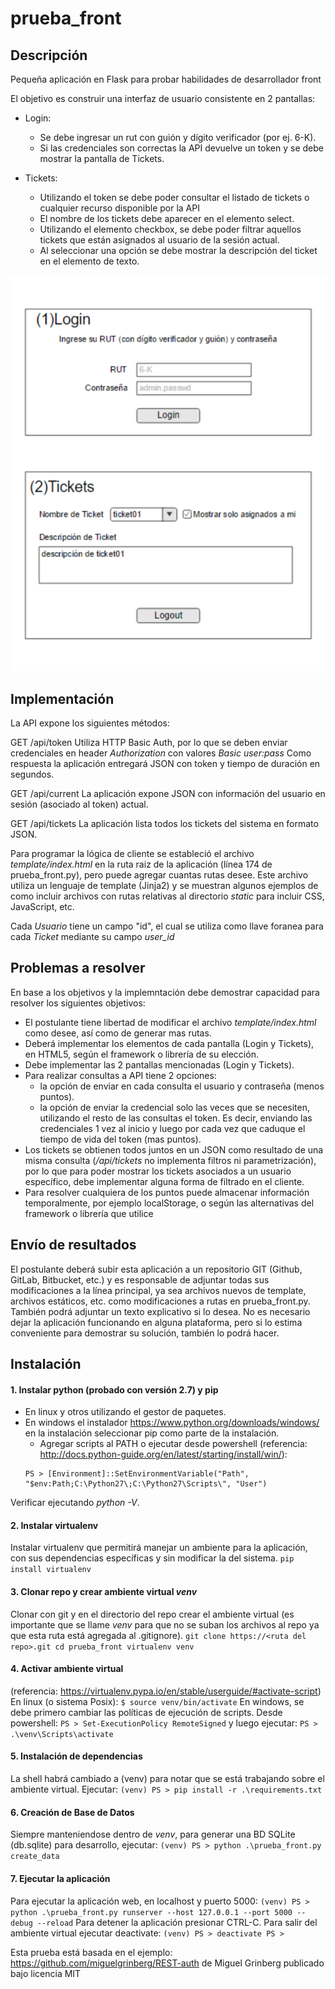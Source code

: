 prueba_front
============

Descripción
-----------

Pequeña aplicación en Flask para probar habilidades de desarrollador front

El objetivo es construir una interfaz de usuario consistente en 2 pantallas:

* Login: 
    * Se debe ingresar un rut con guión y dígito verificador (por ej. 6-K). 
    * Si las credenciales son correctas la API devuelve un token y se debe mostrar la pantalla de Tickets.

* Tickets:
    * Utilizando el token se debe poder consultar el listado de tickets o cualquier recurso disponible por la API
    * El nombre de los tickets debe aparecer en el elemento select.
    * Utilizando el elemento checkbox, se debe poder filtrar aquellos tickets que están asignados al usuario de la sesión actual.
    * Al seleccionar una opción se debe mostrar la descripción del ticket en el elemento de texto. 

![Alt](/wireframes.png "Wireframes")

Implementación
--------------
La API expone los siguientes métodos:

GET /api/token
Utiliza HTTP Basic Auth, por lo que se deben enviar credenciales en header *Authorization* con valores *Basic user:pass*
Como respuesta la aplicación entregará JSON con token y tiempo de duración en segundos.

GET /api/current
La aplicación expone JSON con información del usuario en sesión (asociado al token) actual.

GET /api/tickets
La aplicación lista todos los tickets del sistema en formato JSON.

Para programar la lógica de cliente se estableció el archivo *template/index.html* en la ruta raiz de la aplicación (línea 174 de prueba_front.py), pero puede agregar cuantas rutas desee. 
Este archivo utiliza un lenguaje de template (Jinja2) y se muestran algunos ejemplos de como incluir archivos con rutas relativas al directorio *static* para incluir CSS, JavaScript, etc. 

Cada *Usuario* tiene un campo "id", el cual se utiliza como llave foranea para cada *Ticket* mediante su campo *user_id*


Problemas a resolver
--------------------
En base a los objetivos y la implemntación debe demostrar capacidad para resolver los siguientes objetivos:

* El postulante tiene libertad de modificar el archivo *template/index.html* como desee, así como de generar mas rutas.
* Deberá implementar los elementos de cada pantalla (Login y Tickets), en HTML5, según el framework o librería de su elección.
* Debe implementar las 2 pantallas mencionadas (Login y Tickets).
* Para realizar consultas a API tiene 2 opciones:
    * la opción de enviar en cada consulta el usuario y contraseña (menos puntos).
    * la opción de enviar la credencial solo las veces que se necesiten, utilizando el resto de las consultas el token. Es decir, enviando las credenciales 1 vez al inicio y luego por cada vez que caduque el tiempo de vida del token (mas puntos).
* Los tickets se obtienen todos juntos en un JSON como resultado de una misma consulta (*/api/tickets* no implementa filtros ni parametrización), por lo que para poder mostrar los tickets asociados a un usuario específico, debe implementar alguna forma de filtrado en el cliente. 
* Para resolver cualquiera de los puntos puede almacenar información temporalmente, por ejemplo localStorage, o según las alternativas del framework o librería que utilice 


Envío de resultados
-------------------

El postulante deberá subir esta aplicación a un repositorio GIT (Github, GitLab, Bitbucket, etc.) y es responsable de adjuntar todas sus modificaciones a la línea principal, ya sea archivos nuevos de template, archivos estáticos, etc. como modificaciones a rutas en prueba_front.py.
También podrá adjuntar un texto explicativo si lo desea.
No es necesario dejar la aplicación funcionando en alguna plataforma, pero si lo estima conveniente para demostrar su solución, también lo podrá hacer.

Instalación
-----------

#### 1. Instalar python (probado con versión 2.7) y pip
* En linux y otros utilizando el gestor de paquetes.
* En windows el instalador  https://www.python.org/downloads/windows/ en la instalación seleccionar pip como parte de la instalación.
    * Agregar scripts al PATH o ejecutar desde powershell (referencia: http://docs.python-guide.org/en/latest/starting/install/win/):
    ```
    PS > [Environment]::SetEnvironmentVariable("Path", "$env:Path;C:\Python27\;C:\Python27\Scripts\", "User")
    ```
Verificar ejecutando *python -V*.

#### 2. Instalar virtualenv
Instalar virtualenv que permitirá manejar un ambiente para la aplicación, con sus dependencias específicas y sin modificar la del sistema.
    ```
    pip install virtualenv
    ```

#### 3. Clonar repo y crear ambiente virtual *venv*
Clonar con git y en el directorio del repo crear el ambiente virtual (es importante que se llame *venv* para que no se suban los archivos al repo ya que esta ruta está agregada al .gitignore).
    ```
    git clone https://<ruta del repo>.git
    cd prueba_front
    virtualenv venv
    ```

#### 4. Activar ambiente virtual 
(referencia: https://virtualenv.pypa.io/en/stable/userguide/#activate-script)
En linux (o sistema Posix):
    ```
    $ source venv/bin/activate
    ```
En windows, se debe primero cambiar las políticas de ejecución de scripts. Desde powershell:
    ```
    PS > Set-ExecutionPolicy RemoteSigned
    ```
y luego ejecutar:
    ```
    PS > .\venv\Scripts\activate
    ```

#### 5. Instalación de dependencias
La shell habrá cambiado a (venv) para notar que se está trabajando sobre el ambiente virtual. Ejecutar:
    ```
    (venv) PS > pip install -r .\requirements.txt
    ```

#### 6. Creación de Base de Datos
Siempre manteniendose dentro de *venv*, para generar una BD SQLite (db.sqlite) para desarrollo, ejecutar:
    ```
    (venv) PS > python .\prueba_front.py create_data
    ```

#### 7. Ejecutar la aplicación
Para ejecutar la aplicación web, en localhost y puerto 5000:
    ```
    (venv) PS > python .\prueba_front.py runserver --host 127.0.0.1 --port 5000 --debug --reload
    ```
Para detener la aplicación presionar CTRL-C. Para salir del ambiente virtual ejecutar deactivate:
    ```
    (venv) PS > deactivate
    PS >
    ```

Esta prueba está basada en el ejemplo: https://github.com/miguelgrinberg/REST-auth de Miguel Grinberg publicado bajo licencia MIT
